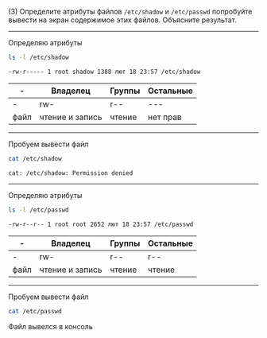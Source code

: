 (3) Определите атрибуты файлов `/etc/shadow` и `/etc/passwd` попробуйте вывести на экран содержимое этих файлов. Объясните результат.

---

Определяю атрибуты

```bash
ls -l /etc/shadow
```

```
-rw-r----- 1 root shadow 1388 лют 18 23:57 /etc/shadow
```

|-|Владелец|Группы|Остальные|
|-|---|---|---|
|-|rw-|r--|---|
|файл|чтение и запись|чтение|нет прав|

---

Пробуем вывести файл

```bash
cat /etc/shadow
```

```
cat: /etc/shadow: Permission denied
```

---

Определяю атрибуты

```bash
ls -l /etc/passwd
```

```
-rw-r--r-- 1 root root 2652 лют 18 23:57 /etc/passwd
```

|-|Владелец|Группы|Остальные|
|-|---|---|---|
|-|rw-|r--|r--|
|файл|чтение и запись|чтение|чтение|

---

Пробуем вывести файл

```bash
cat /etc/passwd
```

Файл вывелся в консоль
